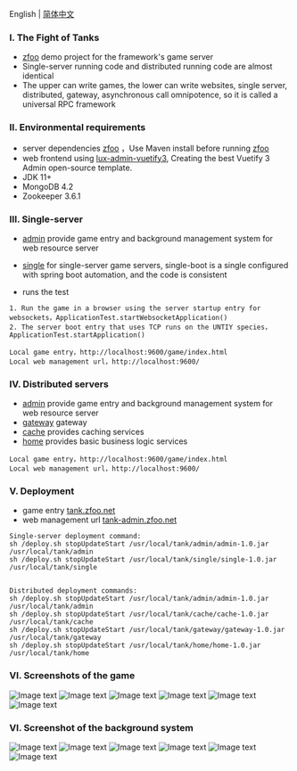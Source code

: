 English | [简体中文](./README_CN.md)

### Ⅰ. The Fight of Tanks

- [zfoo](https://github.com/zfoo-project/zfoo) demo project for the framework's game server
- Single-server running code and distributed running code are almost identical
- The upper can write games, the lower can write websites, single server, distributed, gateway, asynchronous call
  omnipotence, so it is called a universal RPC framework

### Ⅱ. Environmental requirements

- server dependencies [zfoo](https://github.com/zfoo-project/zfoo) ，Use Maven install before
  running [zfoo](https://github.com/zfoo-project/zfoo)
- web frontend using [lux-admin-vuetify3](https://github.com/yangjiakai/lux-admin-vuetify3), Creating the best Vuetify 3 Admin open-source template.
- JDK 11+
- MongoDB 4.2
- Zookeeper 3.6.1

### Ⅲ. Single-server

- [admin](./admin/src/test/java/com/zfoo/tank/admin/ApplicationTest.java) provide game entry and background management
  system for web resource server

- [single](./single/src/test/java/com/zfoo/tank/single/ApplicationTest.java) for single-server game servers, single-boot
  is a single configured with spring boot automation, and the code is consistent

- runs the test

```
1. Run the game in a browser using the server startup entry for websockets，ApplicationTest.startWebsocketApplication()
2. The server boot entry that uses TCP runs on the UNTIY species，ApplicationTest.startApplication()

Local game entry，http://localhost:9600/game/index.html
Local web management url，http://localhost:9600/
```

### Ⅳ. Distributed servers

- [admin](./admin/src/test/java/com/zfoo/tank/admin/ApplicationTest.java) provide game entry and background management
  system for web resource server
- [gateway](./gateway/src/test/java/com/zfoo/tank/gateway/ApplicationTest.java) gateway
- [cache](./cache/src/test/java/com/zfoo/tank/cache/ApplicationTest.java) provides caching services
- [home](./home/src/test/java/com/zfoo/tank/cache/ApplicationTest.java) provides basic business logic services

```
Local game entry，http://localhost:9600/game/index.html
Local web management url，http://localhost:9600/
```

### Ⅴ. Deployment

- game entry [tank.zfoo.net](http://tank.zfoo.net)
- web management url [tank-admin.zfoo.net](http://tank-admin.zfoo.net)

```
Single-server deployment command:
sh /deploy.sh stopUpdateStart /usr/local/tank/admin/admin-1.0.jar /usr/local/tank/admin
sh /deploy.sh stopUpdateStart /usr/local/tank/single/single-1.0.jar /usr/local/tank/single


Distributed deployment commands:
sh /deploy.sh stopUpdateStart /usr/local/tank/admin/admin-1.0.jar /usr/local/tank/admin
sh /deploy.sh stopUpdateStart /usr/local/tank/cache/cache-1.0.jar /usr/local/tank/cache
sh /deploy.sh stopUpdateStart /usr/local/tank/gateway/gateway-1.0.jar /usr/local/tank/gateway
sh /deploy.sh stopUpdateStart /usr/local/tank/home/home-1.0.jar /usr/local/tank/home
```

### Ⅵ. Screenshots of the game

![Image text](./admin/tooltip/game_login.jpg)
![Image text](./admin/tooltip/game_login_after.jpg)
![Image text](./admin/tooltip/game_home.jpg)
![Image text](./admin/tooltip/game_home_full.jpg)
![Image text](./admin/tooltip/game_play.jpg)
![Image text](./admin/tooltip/game_play_boss.jpg)

### Ⅵ. Screenshot of the background system

![Image text](./admin/tooltip/admin_home.jpg)
![Image text](./admin/tooltip/admin_manager.jpg)
![Image text](./admin/tooltip/admin_java_hotswap.jpg)
![Image text](./admin/tooltip/admin_excel_hotswap.jpg)
![Image text](./admin/tooltip/admin_level.jpg)
![Image text](./admin/tooltip/admin_currency.jpg)
